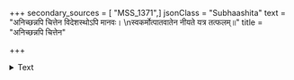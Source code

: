 +++
secondary_sources = [ "MSS_1371",]
jsonClass = "Subhaashita"
text = "अनिच्छन्नपि चित्तेन विदेशस्थोऽपि मानवः।  \nस्वकर्मोत्पातवातेन नीयते यत्र तत्फलम्॥"
title = "अनिच्छन्नपि चित्तेन"

+++

<details><summary>Text</summary>

अनिच्छन्नपि चित्तेन विदेशस्थोऽपि मानवः।  
स्वकर्मोत्पातवातेन नीयते यत्र तत्फलम्॥
</details>
